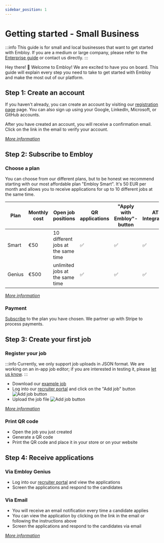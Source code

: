 ```yaml
---
sidebar_position: 1
---
```


# Getting started - Small Business

:::info
This guide is for small and local businesses that want to get started with Embloy. If you are a medium or large company, please refer to the [Enterprise guide](/docs/guides/get-started-enterprise) or contact us directly.
:::


Hey there! 👋 Welcome to Embloy! We are excited to have you on board. This guide will explain every step you need to take to get started with Embloy and make the most out of our platform.

## Step 1: Create an account
If you haven't already, you can create an account by visiting our [registration page](https://embloy.com/register) page. You can also sign up using your Google, LinkedIn, Microsoft, or GitHub accounts. 

After you have created an account, you will receive a confirmation email. Click on the link in the email to verify your account.

_[More information](/docs/category/account)_

## Step 2: Subscribe to Embloy
### Choose a plan
You can choose from our different plans, but to be honest we recommend starting with our most affordable plan "Embloy Smart". It's 50 EUR per month and allows you to receive applications for up to 10 different jobs at the same time.

| Plan   | Monthly cost | Open job positions                 | QR applications | "Apply with Embloy"-button | ATS Integrations |
|--------|--------------|------------------------------------|-----------------|----------------------------| ----------------|
| Smart  | €50          | 10 different jobs at the same time | ✅               | ✅                          | ✅              |
| Genius | €500         | unlimited jobs at the same time    | ✅               | ✅                          | ✅              |      

_[More information](/docs/category/subscriptions)_

### Payment
[Subscribe](https://embloy.com/dashboard/billing) to the plan you have chosen. We partner up with Stripe to process payments.

## Step 3: Create your first job
### Register your job
:::info
Currently, we only support job uploads in JSON format. We are working on an in-app job editor; if you are interested in testing it, please [let us know](https://about.embloy.com/en/contact).
:::
- Download our <a href="https://developers.embloy.com/files/embloy-job.json" target="_blank">example job</a>
- Log into our [recruiter portal](https://genius.embloy.com/) and click on the "Add job" button
![Add job button](/img/upload_job.png)
- Upload the job file
![Add job button](/img/save_job.png)

_[More information](/docs/core/jobs/create_jobs)_

### Print QR code
- Open the job you just created
- Generate a QR code
- Print the QR code and place it in your store or on your website

## Step 4: Receive applications
### Via Embloy Genius
- Log into our [recruiter portal](https://genius.embloy.com/) and view the applications
- Screen the applications and respond to the candidates
### Via Email
- You will receive an email notification every time a candidate applies
- You can view the application by clicking on the link in the email or following the instructions above
- Screen the applications and respond to the candidates via email
  

_[More information](/docs/category/manage-applications/)_